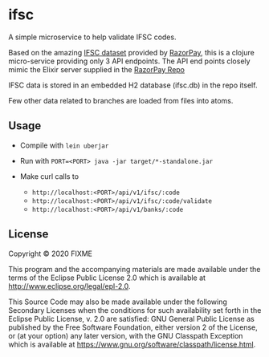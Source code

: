 # ifsc

A simple microservice to help validate IFSC codes.

Based on the amazing [IFSC dataset][dataset] provided by [RazorPay][repo], this is a clojure micro-service providing only 3 API endpoints. The API end points closely mimic the Elixir server supplied in the [RazorPay Repo][repo]

IFSC data is stored in an embedded H2 database (ifsc.db) in the repo itself.

Few other data related to branches are loaded from files into atoms.

## Usage

* Compile with `lein uberjar`

* Run with `PORT=<PORT> java -jar target/*-standalone.jar`

* Make curl calls to
  * `http://localhost:<PORT>/api/v1/ifsc/:code `
  * `http://localhost:<PORT>/api/v1/ifsc/:code/validate`
  * `http://localhost:<PORT>/api/v1/banks/:code`

## License

Copyright © 2020 FIXME

This program and the accompanying materials are made available under the
terms of the Eclipse Public License 2.0 which is available at
http://www.eclipse.org/legal/epl-2.0.

This Source Code may also be made available under the following Secondary
Licenses when the conditions for such availability set forth in the Eclipse
Public License, v. 2.0 are satisfied: GNU General Public License as published by
the Free Software Foundation, either version 2 of the License, or (at your
option) any later version, with the GNU Classpath Exception which is available
at https://www.gnu.org/software/classpath/license.html.

[dataset]: https://github.com/razorpay/ifsc
[repo]: https://github.com/razorpay/ifsc/tree/master/src/elixir
